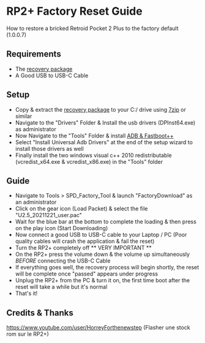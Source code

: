 # RP2+ Factory Reset Guide

How to restore a bricked Retroid Pocket 2 Plus to the factory default (1.0.0.7)

## Requirements

- The [recovery package](https://we.tl/t-vSNjxSNBtU) 
- A Good USB to USB-C Cable

## Setup

- Copy & extract the [recovery package](https://we.tl/t-vSNjxSNBtU) to your C:/ drive using [7zip](https://www.7-zip.org/download.html) or  similar
- Navigate to the "Drivers" Folder & Install the usb drivers (DPInst64.exe) as administrator
- Now Navigate to the "Tools" Folder & install [ADB & Fastboot++](https://forum.xda-developers.com/t/tool-windows-adb-fastboot-may-2022.3944288/)
- Select "Install Universal Adb Drivers" at the end of the setup wizard to install those drivers as well
- Finally install the two windows visual c++ 2010 redistributable (vcredist_x64.exe & vcredist_x86.exe) in the "Tools" folder

## Guide

- Navigate to Tools > SPD_Factory_Tool & launch "FactoryDownload" as an administrator
- Click on the gear icon (Load Packet) & select the file "U2.5_20211221_user.pac"
- Wait for the blue bar at the bottom to complete the loading & then press on the play icon (Start Downloading)
- Now connect a good USB to USB-C cable to your Laptop / PC (Poor quality cables will crash the application & fail the reset)
- Turn the RP2+ completely off ** VERY IMPORTANT **
- On the RP2+ press the volume down & the volume up simultaneously *BEFORE* connecting the USB-C Cable
- If everything goes well, the recovery process will begin shortly, the reset will be complete once "passed" appears under progress
- Unplug the RP2+ from the PC & turn it on, the first time boot after the reset will take a while but it's normal
- That's it!

## Credits & Thanks

https://www.youtube.com/user/HorreyForthenewstep (Flasher une stock rom sur le RP2+)
